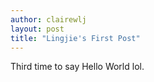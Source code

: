 ```yaml
---
author: clairewlj
layout: post
title: "Lingjie's First Post"
---
```


Third time to say Hello World lol.
